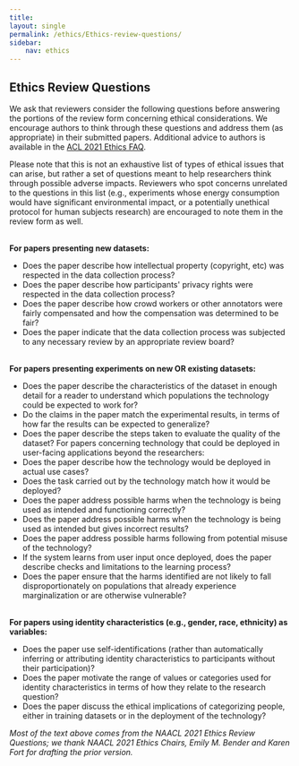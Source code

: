 ```yaml
---
title: 
layout: single
permalink: /ethics/Ethics-review-questions/
sidebar: 
    nav: ethics 
---
```


## Ethics Review Questions
We ask that reviewers consider the following questions before answering the portions of the review form concerning ethical considerations. We encourage authors to think through these questions and address them (as appropriate) in their submitted papers. Additional advice to authors is available in the [ACL 2021 Ethics FAQ](https://2021.aclweb.org/ethics/Ethics-FAQ/).

Please note that this is not an exhaustive list of types of ethical issues that can arise, but rather a set of questions meant to help researchers think through possible adverse impacts. Reviewers who spot concerns unrelated to the questions in this list (e.g., experiments whose energy consumption would have significant environmental impact, or a potentially unethical protocol for human subjects research) are encouraged to note them in the review form as well.

<br>**For papers presenting new datasets:**
- Does the paper describe how intellectual property (copyright, etc) was respected in the data collection process?
- Does the paper describe how participants' privacy rights were respected in the data collection process?
- Does the paper describe how crowd workers or other annotators were fairly compensated and how the compensation was determined to be fair?
- Does the paper indicate that the data collection process was subjected to any necessary review by an appropriate review board?

<br>**For papers presenting experiments on new OR existing datasets:**
- Does the paper describe the characteristics of the dataset in enough detail for a reader to understand which populations the technology could be expected to work for?
- Do the claims in the paper match the experimental results, in terms of how far the results can be expected to generalize?
- Does the paper describe the steps taken to evaluate the quality of the dataset?
For papers concerning technology that could be deployed in user-facing applications beyond the researchers:
- Does the paper describe how the technology would be deployed in actual use cases?
- Does the task carried out by the technology match how it would be deployed?
- Does the paper address possible harms when the technology is being used as intended and functioning correctly?
- Does the paper address possible harms when the technology is being used as intended but gives incorrect results?
- Does the paper address possible harms following from potential misuse of the technology?
- If the system learns from user input once deployed, does the paper describe checks and limitations to the learning process?
- Does the paper ensure that the harms identified are not likely to fall disproportionately on populations that already experience marginalization or are otherwise vulnerable?

<br>**For papers using identity characteristics (e.g., gender, race, ethnicity) as variables:**
- Does the paper use self-identifications (rather than automatically inferring or attributing identity characteristics to participants without their participation)?
- Does the paper motivate the range of values or categories used for identity characteristics in terms of how they relate to the research question?
- Does the paper discuss the ethical implications of categorizing people, either in training datasets or in the deployment of the technology?

*Most of the text above comes from the NAACL 2021 Ethics Review Questions; we thank NAACL 2021 Ethics Chairs, Emily M. Bender and Karen Fort for drafting the prior version.*